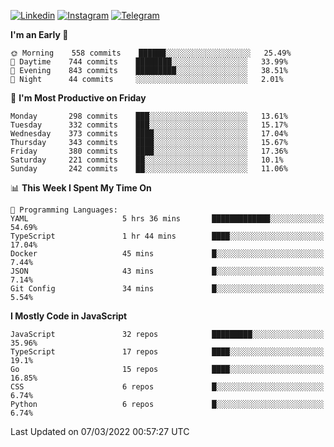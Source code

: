[![Linkedin](https://img.shields.io/badge/-Archie-blue?style=flat-square&labelColor=gray&logo=Linkedin&logoColor=white&link=https://www.linkedin.com/in/archisdi)](https://www.linkedin.com/in/archisdi)
[![Instagram](https://img.shields.io/badge/-@archisdi-orange?style=flat-square&labelColor=gray&logo=Instagram&logoColor=white&link=https://www.instagram.com/archisdi)](https://www.instagram.com/archisdi)
[![Telegram](https://img.shields.io/badge/-aai-informational?style=flat-square&labelColor=gray&logo=telegram&logoColor=white&link=https://t.me/archisdi)](https://t.me/archisdi)

<!--START_SECTION:waka-->
**I'm an Early 🐤** 

```text
🌞 Morning    558 commits    ██████░░░░░░░░░░░░░░░░░░░   25.49% 
🌆 Daytime    744 commits    ████████░░░░░░░░░░░░░░░░░   33.99% 
🌃 Evening    843 commits    █████████░░░░░░░░░░░░░░░░   38.51% 
🌙 Night      44 commits     ░░░░░░░░░░░░░░░░░░░░░░░░░   2.01%

```
📅 **I'm Most Productive on Friday** 

```text
Monday       298 commits    ███░░░░░░░░░░░░░░░░░░░░░░   13.61% 
Tuesday      332 commits    ███░░░░░░░░░░░░░░░░░░░░░░   15.17% 
Wednesday    373 commits    ████░░░░░░░░░░░░░░░░░░░░░   17.04% 
Thursday     343 commits    ████░░░░░░░░░░░░░░░░░░░░░   15.67% 
Friday       380 commits    ████░░░░░░░░░░░░░░░░░░░░░   17.36% 
Saturday     221 commits    ██░░░░░░░░░░░░░░░░░░░░░░░   10.1% 
Sunday       242 commits    ██░░░░░░░░░░░░░░░░░░░░░░░   11.06%

```


📊 **This Week I Spent My Time On** 

```text
💬 Programming Languages: 
YAML                     5 hrs 36 mins       █████████████░░░░░░░░░░░░   54.69% 
TypeScript               1 hr 44 mins        ████░░░░░░░░░░░░░░░░░░░░░   17.04% 
Docker                   45 mins             █░░░░░░░░░░░░░░░░░░░░░░░░   7.44% 
JSON                     43 mins             █░░░░░░░░░░░░░░░░░░░░░░░░   7.14% 
Git Config               34 mins             █░░░░░░░░░░░░░░░░░░░░░░░░   5.54%

```

**I Mostly Code in JavaScript** 

```text
JavaScript               32 repos            █████████░░░░░░░░░░░░░░░░   35.96% 
TypeScript               17 repos            ████░░░░░░░░░░░░░░░░░░░░░   19.1% 
Go                       15 repos            ████░░░░░░░░░░░░░░░░░░░░░   16.85% 
CSS                      6 repos             █░░░░░░░░░░░░░░░░░░░░░░░░   6.74% 
Python                   6 repos             █░░░░░░░░░░░░░░░░░░░░░░░░   6.74%

```



 Last Updated on 07/03/2022 00:57:27 UTC
<!--END_SECTION:waka-->